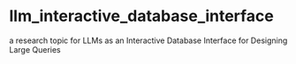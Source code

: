 # llm_interactive_database_interface
a research topic for LLMs as an Interactive Database Interface for Designing Large Queries
